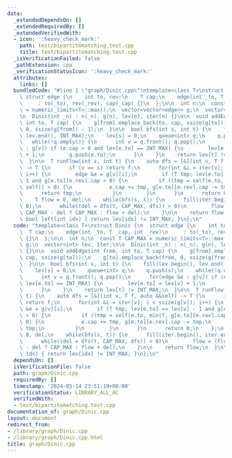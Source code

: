 ```yaml
---
data:
  _extendedDependsOn: []
  _extendedRequiredBy: []
  _extendedVerifiedWith:
  - icon: ':heavy_check_mark:'
    path: test/bipartitematching.test.cpp
    title: test/bipartitematching.test.cpp
  _isVerificationFailed: false
  _pathExtension: cpp
  _verificationStatusIcon: ':heavy_check_mark:'
  attributes:
    links: []
  bundledCode: "#line 1 \"graph/Dinic.cpp\"\ntemplate<class T>\nstruct Dinic {\n \
    \ struct edge {\n    int to, rev;\n    T cap;\n    edge(int _to, T _cap, int _rev)\n\
    \     : to(_to), rev(_rev), cap(_cap) {}\n  };\n\n  int n;\n  const T CAP_MAX\
    \ = numeric_limits<T>::max();\n  vector<vector<edge>> g;\n  vector<int> lev, iter;\n\
    \n  Dinic(int _n) : n(_n), g(n), lev(n), iter(n) {}\n\n  void addEdge(int from,\
    \ int to, T cap) {\n    g[from].emplace_back(to, cap, ssize(g[to]));\n    g[to].emplace_back(from,\
    \ 0, ssize(g[from]) - 1);\n  }\n\n  bool bfs(int s, int t) {\n    fill(lev.begin(),\
    \ lev.end(), INT_MAX);\n    lev[s] = 0;\n    queue<int> q;\n    q.push(s);\n \
    \   while(!q.empty()) {\n      int v = q.front(); q.pop();\n      for(edge &e\
    \ : g[v]) if (e.cap > 0 and lev[e.to] == INT_MAX) {\n        lev[e.to] = lev[v]\
    \ + 1;\n        q.push(e.to);\n      }\n    }\n    return lev[t] != INT_MAX;\n\
    \  }\n\n  T runFlow(int s, int t) {\n    auto dfs = [&](int v, T f, auto &&self)\
    \ -> T {\n      if (v == s) return f;\n      for(int &i = iter[v]; i < ssize(g[v]);\
    \ i++) {\n        edge &e = g[v][i];\n        if (T tmp; lev[e.to] == lev[v] -\
    \ 1 and g[e.to][e.rev].cap > 0) {\n          if ((tmp = self(e.to, min(f, g[e.to][e.rev].cap),\
    \ self)) > 0) {\n            e.cap += tmp, g[e.to][e.rev].cap -= tmp;\n      \
    \      return tmp;\n          }\n        }\n      }\n      return 0;\n    };\n\
    \    T flow = 0, del;\n    while(bfs(s, t)) {\n      fill(iter.begin(), iter.end(),\
    \ 0);\n      while((del = dfs(t, CAP_MAX, dfs)) > 0)\n        flow = (flow >=\
    \ CAP_MAX - del ? CAP_MAX : flow + del);\n    }\n\n    return flow;\n  }\n\n \
    \ bool left(int idx) { return lev[idx] != INT_MAX; }\n};\n"
  code: "template<class T>\nstruct Dinic {\n  struct edge {\n    int to, rev;\n  \
    \  T cap;\n    edge(int _to, T _cap, int _rev)\n     : to(_to), rev(_rev), cap(_cap)\
    \ {}\n  };\n\n  int n;\n  const T CAP_MAX = numeric_limits<T>::max();\n  vector<vector<edge>>\
    \ g;\n  vector<int> lev, iter;\n\n  Dinic(int _n) : n(_n), g(n), lev(n), iter(n)\
    \ {}\n\n  void addEdge(int from, int to, T cap) {\n    g[from].emplace_back(to,\
    \ cap, ssize(g[to]));\n    g[to].emplace_back(from, 0, ssize(g[from]) - 1);\n\
    \  }\n\n  bool bfs(int s, int t) {\n    fill(lev.begin(), lev.end(), INT_MAX);\n\
    \    lev[s] = 0;\n    queue<int> q;\n    q.push(s);\n    while(!q.empty()) {\n\
    \      int v = q.front(); q.pop();\n      for(edge &e : g[v]) if (e.cap > 0 and\
    \ lev[e.to] == INT_MAX) {\n        lev[e.to] = lev[v] + 1;\n        q.push(e.to);\n\
    \      }\n    }\n    return lev[t] != INT_MAX;\n  }\n\n  T runFlow(int s, int\
    \ t) {\n    auto dfs = [&](int v, T f, auto &&self) -> T {\n      if (v == s)\
    \ return f;\n      for(int &i = iter[v]; i < ssize(g[v]); i++) {\n        edge\
    \ &e = g[v][i];\n        if (T tmp; lev[e.to] == lev[v] - 1 and g[e.to][e.rev].cap\
    \ > 0) {\n          if ((tmp = self(e.to, min(f, g[e.to][e.rev].cap), self)) >\
    \ 0) {\n            e.cap += tmp, g[e.to][e.rev].cap -= tmp;\n            return\
    \ tmp;\n          }\n        }\n      }\n      return 0;\n    };\n    T flow =\
    \ 0, del;\n    while(bfs(s, t)) {\n      fill(iter.begin(), iter.end(), 0);\n\
    \      while((del = dfs(t, CAP_MAX, dfs)) > 0)\n        flow = (flow >= CAP_MAX\
    \ - del ? CAP_MAX : flow + del);\n    }\n\n    return flow;\n  }\n\n  bool left(int\
    \ idx) { return lev[idx] != INT_MAX; }\n};\n"
  dependsOn: []
  isVerificationFile: false
  path: graph/Dinic.cpp
  requiredBy: []
  timestamp: '2024-05-14 23:51:19+08:00'
  verificationStatus: LIBRARY_ALL_AC
  verifiedWith:
  - test/bipartitematching.test.cpp
documentation_of: graph/Dinic.cpp
layout: document
redirect_from:
- /library/graph/Dinic.cpp
- /library/graph/Dinic.cpp.html
title: graph/Dinic.cpp
---
```

